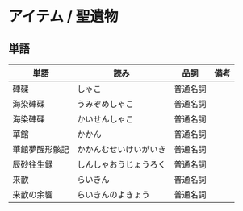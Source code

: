 # アイテム / 聖遺物

## 単語

|単語|読み|品詞|備考|
|---|---|---|---|
|硨磲|しゃこ|普通名詞||
|海染硨磲|うみぞめしゃこ|普通名詞||
|海染硨磲|かいせんしゃこ|普通名詞||
|華館|かかん|普通名詞||
|華館夢醒形骸記|かかんむせいけいがいき|普通名詞||
|辰砂往生録|しんしゃおうじょうろく|普通名詞||
|来歆|らいきん|普通名詞||
|来歆の余響|らいきんのよきょう|普通名詞||